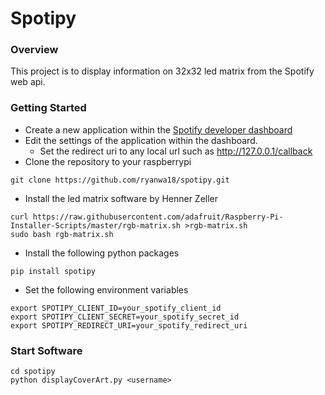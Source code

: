 # Spotipy
### Overview
This project is to display information on 32x32 led matrix from the Spotify web api.
### Getting Started
* Create a new application within the [Spotify developer dashboard](https://developer.spotify.com/dashboard/applications) <br />
* Edit the settings of the application within the dashboard.
    * Set the redirect uri to any local url such as http://127.0.0.1/callback
* Clone the repository to your raspberrypi 
```
git clone https://github.com/ryanwa18/spotipy.git
```
* Install the led matrix software by Henner Zeller <br />
```
curl https://raw.githubusercontent.com/adafruit/Raspberry-Pi-Installer-Scripts/master/rgb-matrix.sh >rgb-matrix.sh
sudo bash rgb-matrix.sh
```
* Install the following python packages
```
pip install spotipy
```
* Set the following environment variables
```
export SPOTIPY_CLIENT_ID=your_spotify_client_id
export SPOTIPY_CLIENT_SECRET=your_spotify_secret_id
export SPOTIPY_REDIRECT_URI=your_spotify_redirect_uri
```
### Start Software
```
cd spotipy
python displayCoverArt.py <username>
```
